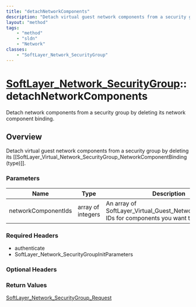 ```yaml
---
title: "detachNetworkComponents"
description: "Detach virtual guest network components from a security group by deleting its [[SoftLayer_Virtual_Network_SecurityGroup_... "
layout: "method"
tags:
    - "method"
    - "sldn"
    - "Network"
classes:
    - "SoftLayer_Network_SecurityGroup"
---
```

# [SoftLayer_Network_SecurityGroup](/reference/services/SoftLayer_Network_SecurityGroup)::detachNetworkComponents

Detach network components from a security group by deleting its network component binding. 


## Overview 
Detach virtual guest network components from a security group by deleting its [[SoftLayer_Virtual_Network_SecurityGroup_NetworkComponentBinding (type)]]. 

### Parameters 
|Name | Type | Description |
| --- | --- | --- |
|networkComponentIds| array of integers| An array of SoftLayer_Virtual_Guest_Network_Component IDs for components you want to detach|


### Required Headers
* authenticate
* SoftLayer_Network_SecurityGroupInitParameters

### Optional Headers

### Return Values
<a href='/reference/datatypes/SoftLayer_Network_SecurityGroup_Request'>SoftLayer_Network_SecurityGroup_Request </a>

